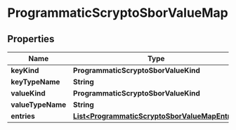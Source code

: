 

# ProgrammaticScryptoSborValueMap


## Properties

| Name | Type | Description | Notes |
|------------ | ------------- | ------------- | -------------|
|**keyKind** | **ProgrammaticScryptoSborValueKind** |  |  |
|**keyTypeName** | **String** |  |  [optional] |
|**valueKind** | **ProgrammaticScryptoSborValueKind** |  |  |
|**valueTypeName** | **String** |  |  [optional] |
|**entries** | [**List&lt;ProgrammaticScryptoSborValueMapEntry&gt;**](ProgrammaticScryptoSborValueMapEntry.md) |  |  |



